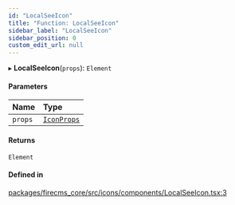 ```yaml
---
id: "LocalSeeIcon"
title: "Function: LocalSeeIcon"
sidebar_label: "LocalSeeIcon"
sidebar_position: 0
custom_edit_url: null
---
```


▸ **LocalSeeIcon**(`props`): `Element`

#### Parameters

| Name | Type |
| :------ | :------ |
| `props` | [`IconProps`](../types/IconProps.md) |

#### Returns

`Element`

#### Defined in

[packages/firecms_core/src/icons/components/LocalSeeIcon.tsx:3](https://github.com/FireCMSco/firecms/blob/d45f3739/packages/firecms_core/src/icons/components/LocalSeeIcon.tsx#L3)
